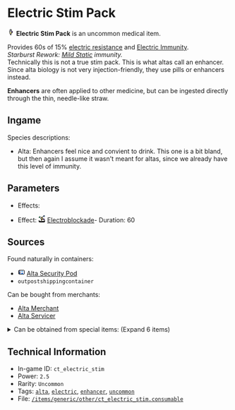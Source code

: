 # Electric Stim Pack

<img src="https://raw.githubusercontent.com/Ceterai/Enternia/main/items/generic/other/ct_electric_stim.png" alt="Electric Stim Pack icon" loading="lazy" height=16px width="auto" /> **Electric Stim Pack** is an uncommon medical item.

Provides 60s of 15% [electric resistance](https://ceterai.github.io/MyEnternia/Wiki/electricresistance) and [Electric Immunity](https://ceterai.github.io/MyEnternia/Wiki/ElectricImmunity).  
_Starburst Rework: _[Mild Static](https://ceterai.github.io/MyEnternia/Wiki/MildStatic)_ immunity._  
Technically this is not a true stim pack. This is what altas call an enhancer. Since alta biology is not very injection-friendly, they use pills or enhancers instead.

**Enhancers** are often applied to other medicine, but can be ingested directly through the thin, needle-like straw.

## Ingame

Species descriptions:

- Alta: Enhancers feel nice and convient to drink. This one is a bit bland, but then again I assume it wasn't meant for altas, since we already have this level of immunity.

## Parameters

- Effects: 

- Effect: <img src="https://raw.githubusercontent.com/Ceterai/Enternia/main/stats/effects/ct_electroblockade.png" alt="Electroblockade icon" loading="lazy" height=16px width="auto" /> [Electroblockade](https://ceterai.github.io/MyEnternia/Wiki/Electroblockade)- Duration: 60

## Sources

Found naturally in containers:

- <img src="https://raw.githubusercontent.com/Ceterai/Enternia/main/objects/alta/security/pod/icon.png" alt="Alta Security Pod icon" loading="lazy" height=16px width="auto" /> [Alta Security Pod](https://ceterai.github.io/MyEnternia/Wiki/AltaSecurityPod)
- `outpostshippingcontainer`

Can be bought from merchants:

- [Alta Merchant](https://ceterai.github.io/MyEnternia/Wiki/AltaMerchant)
- [Alta Servicer](https://ceterai.github.io/MyEnternia/Wiki/AltaServicer)

<details><summary>Can be obtained from special items: (Expand 6 items)</summary>

- <img src="https://raw.githubusercontent.com/Ceterai/Enternia/main/items/active/alta/loot/tier0.png" alt="Tier 0 Pad icon" loading="lazy" height=16px width="auto" /> [Tier 0 Pad](https://ceterai.github.io/MyEnternia/Wiki/Tier0Pad)
- <img src="https://raw.githubusercontent.com/Ceterai/Enternia/main/items/active/alta/loot/tier1.png" alt="Tier 1 Pad icon" loading="lazy" height=16px width="auto" /> [Tier 1 Pad](https://ceterai.github.io/MyEnternia/Wiki/Tier1Pad)
- <img src="https://raw.githubusercontent.com/Ceterai/Enternia/main/items/active/alta/loot/tier2.png" alt="Tier 2 Pad icon" loading="lazy" height=16px width="auto" /> [Tier 2 Pad](https://ceterai.github.io/MyEnternia/Wiki/Tier2Pad)
- <img src="https://raw.githubusercontent.com/Ceterai/Enternia/main/items/active/alta/loot/tier3.png" alt="Tier 3 Pad icon" loading="lazy" height=16px width="auto" /> [Tier 3 Pad](https://ceterai.github.io/MyEnternia/Wiki/Tier3Pad)
- <img src="https://raw.githubusercontent.com/Ceterai/Enternia/main/items/active/alta/loot/tier4.png" alt="Tier 4 Pad icon" loading="lazy" height=16px width="auto" /> [Tier 4 Pad](https://ceterai.github.io/MyEnternia/Wiki/Tier4Pad)
- <img src="https://raw.githubusercontent.com/Ceterai/Enternia/main/items/active/alta/loot/tier5.png" alt="Tier 5 Pad icon" loading="lazy" height=16px width="auto" /> [Tier 5 Pad](https://ceterai.github.io/MyEnternia/Wiki/Tier5Pad)

</details>

## Technical Information

- In-game ID: `ct_electric_stim`
- Power: `2.5`
- Rarity: `Uncommon`
- Tags: [`alta`](https://ceterai.github.io/MyEnternia/Wiki/Tags/Alta), [`electric`](https://ceterai.github.io/MyEnternia/Wiki/Tags/Electric), [`enhancer`](https://ceterai.github.io/MyEnternia/Wiki/Tags/Enhancer), [`uncommon`](https://ceterai.github.io/MyEnternia/Wiki/Tags/Uncommon)
- File: [`/items/generic/other/ct_electric_stim.consumable`](https://github.com/Ceterai/Enternia/blob/main/items/generic/other/ct_electric_stim.consumable)
